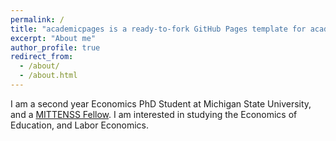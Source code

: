 ```yaml
---
permalink: /
title: "academicpages is a ready-to-fork GitHub Pages template for academic personal websites"
excerpt: "About me"
author_profile: true
redirect_from: 
  - /about/
  - /about.html
---
```

I am a second year Economics PhD Student at Michigan State University, and a [MITTENSS Fellow](https://education.msu.edu/academics/mittenss-fellowship/). I am interested in studying the Economics of Education, and Labor Economics. 

